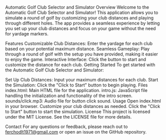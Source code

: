 Automatic Golf Club Selector and Simulator
Overview
Welcome to the Automatic Golf Club Selector and Simulator! This application allows you to simulate a round of golf by customizing your club distances and playing through different holes. The app provides a seamless experience by letting you set up your club distances and focus on your game without the need for yardage markers.

Features
Customizable Club Distances: Enter the yardage for each club based on your potential maximum distance.
Seamless Gameplay: Play through a round of golf with the setup you have provided, making it easier to enjoy the game.
Interactive Interface: Click the button to start and customize the distance for each club.
Getting Started
To get started with the Automatic Golf Club Selector and Simulator:

Set Up Club Distances: Input your maximum distances for each club.
Start the Simulation: Click the "Click to Start" button to begin playing.
Files
index.html: Main HTML file for the application.
intro.js: JavaScript file handling the initialization and functionality of the intro screen.
sounds/click.mp3: Audio file for button click sound.
Usage
Open index.html in your browser.
Customize your club distances as needed.
Click the "Click to Start" button to start the simulation.
License
This project is licensed under the MIT License. See the LICENSE file for more details.

Contact
For any questions or feedback, please reach out to ferchodlt1971@gmail.com or open an issue on the GitHub repository.